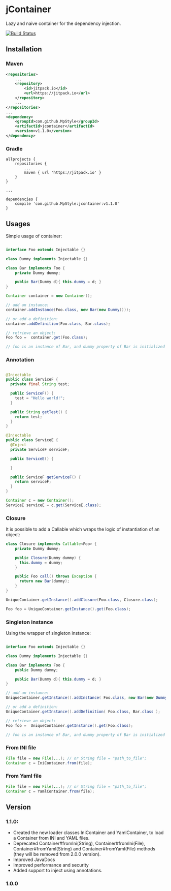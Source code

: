 # jContainer

Lazy and naive container for the dependency injection.

[![Build Status](https://travis-ci.org/MpStyle/jcontainer.svg?branch=master)](https://travis-ci.org/MpStyle/jcontainer)

## Installation

### Maven
```xml
<repositories>
    ...
    <repository>
        <id>jitpack.io</id>
        <url>https://jitpack.io</url>
    </repository>
    ...
</repositories>
...
<dependency>
    <groupId>com.github.MpStyle</groupId>
    <artifactId>jcontainer</artifactId>
    <version>v1.1.0</version>
</dependency>
```

### Gradle
```
allprojects {
    repositories {
        ...
        maven { url 'https://jitpack.io' }
    }
}

...

dependencies {
    compile 'com.github.MpStyle:jcontainer:v1.1.0'
}

```

## Usages

Simple usage of container:

```java

interface Foo extends Injectable {}

class Dummy implements Injectable {}

class Bar implements Foo {
    private Dummy dummy;

    public Bar(Dummy d){ this.dummy = d; }
}

Container container = new Container();

// add an instance:
container.addInstance(Foo.class, new Bar(new Dummy()));

// or add a definition:
container.addDefinition(Foo.class, Bar.class);

// retrieve an object:
Foo foo =  container.get(Foo.class);

// foo is an instance of Bar, and dummy property of Bar is initialized as an instance of Dummy.

```

### Annotation

```java

@Injectable
public class ServiceF {
  private final String test;

  public ServiceF() {
    test = "Hello world!";
  }

  public String getTest() {
    return test;
  }
}

@Injectable
public class ServiceE {
  @Inject
  private ServiceF serviceF;

  public ServiceE() {

  }

  public ServiceF getServiceF() {
    return serviceF;
  }
}

Container c = new Container();
ServiceE serviceE = c.get(ServiceE.class);

```

### Closure

It is possible to add a Callable which wraps the logic of instantiation of an object:

```java
class Closure implements Callable<Foo> {
    private Dummy dummy;

    public Closure(Dummy dummy) {
      this.dummy = dummy;
    }

    public Foo call() throws Exception {
      return new Bar(dummy);
    }
}

UniqueContainer.getInstance().addClosure(Foo.class, Closure.class);

Foo foo = UniqueContainer.getInstance().get(Foo.class);
```

### Singleton instance

Using the wrapper of singleton instance:

```java

interface Foo extends Injectable {}

class Dummy implements Injectable {}

class Bar implements Foo {
    public Dummy dummy;

    public Bar(Dummy d){ this.dummy = d; }
}

// add an instance:
UniqueContainer.getInstance().addInstance( Foo.class, new Bar(new Dummy()) );

// or add a definition:
UniqueContainer.getInstance().addDefinition( Foo.class, Bar.class );

// retrieve an object:
Foo foo =  UniqueContainer.getInstance().get(Foo.class);

// foo is an instance of Bar, and dummy property of Bar is initialized as an instance of Dummy.
```

### From INI file
```java
File file = new File(...); // or String file = "path_to_file";
Container c = IniContainer.from(file);
```

### From Yaml file
```java
File file = new File(...); // or String file = "path_to_file";
Container c = YamlContainer.from(file);
```

## Version

### 1.1.0:
- Created the new loader classes IniContainer and YamlContainer, to load a Container from INI and YAML files.
- Deprecated Container#fromIni(String), Container#fromIni(File), Container#fromYaml(String) and Container#fromYaml(File) methods (they will be removed from 2.0.0 version).
- Improved JavaDocs
- Improved performance and security
- Added support to inject using annotations.

### 1.0.0
